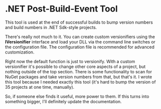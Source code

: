 # .NET Post-Build-Event Tool

This tool is used at the end of successful builds to bump version numbers and build numbers in .NET Sdk-style projects.

There's really not much to it.  You can create custom versionifiers using the __IVersionifier__ interface and load your DLL via the command line switches or the configuration file.  The configuration file is recommended for advanced customization.

Right now the default function is just to versionify. With a custom versionifier it's possible to change other core aspects of a project, but nothing outside of the top section.  There is some functionality to scan for NuGet packages and take version numbers from that, but that's it. I wrote this tool because I needed exactly this tool (it's hard to bump the version of 35 projects at one time, manually).

So, if someone else finds it useful, more power to them.  If this turns into something bigger, I'll definitely update the documentation.
